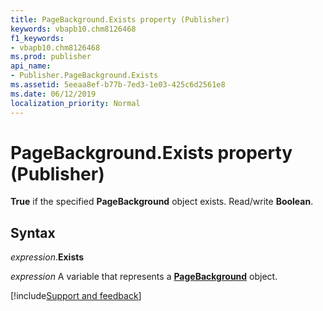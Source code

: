 ```yaml
---
title: PageBackground.Exists property (Publisher)
keywords: vbapb10.chm8126468
f1_keywords:
- vbapb10.chm8126468
ms.prod: publisher
api_name:
- Publisher.PageBackground.Exists
ms.assetid: 5eeaa8ef-b77b-7ed3-1e03-425c6d2561e8
ms.date: 06/12/2019
localization_priority: Normal
---
```



# PageBackground.Exists property (Publisher)

**True** if the specified **PageBackground** object exists. Read/write **Boolean**.


## Syntax

_expression_.**Exists**

_expression_ A variable that represents a **[PageBackground](Publisher.PageBackground.md)** object.



[!include[Support and feedback](~/includes/feedback-boilerplate.md)]
